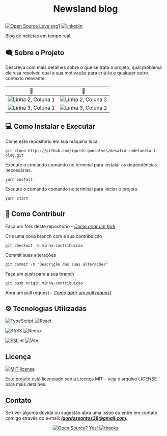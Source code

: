 # <p style="text-align: center;">Newsland blog</p>

[![Open Source Love svg1](https://badges.frapsoft.com/os/v1/open-source.svg?v=103)](https://github.com/ellerbrock/open-source-badges/)
[![linkedin](https://badgen.net/badge/icon/linkedin?icon=linkedins&label)](https://www.linkedin.com/in/igords-goncalves/)

Blog de notícias em tempo real.

## 🗨 Sobre o Projeto
Descreva com mais detalhes sobre o que se trata o projeto, qual problema ele visa resolver, qual a sua motivação para criá-lo e qualquer outro contexto relevante.

| 💙 | 👀  |
| -------- | -------- |
| ![Linha 2, Coluna 1](https://github.com/igords-goncalves/desafio-codelandia-1-blog/blob/feature/fusejs/.github/img/print_screens%20(6).png) | ![Linha 2, Coluna 2](https://github.com/igords-goncalves/desafio-codelandia-1-blog/blob/feature/fusejs/.github/img/print_screens%20(5).png) |
| ![Linha 3, Coluna 1](https://github.com/igords-goncalves/desafio-codelandia-1-blog/blob/feature/fusejs/.github/img/print_screens%20(1).png) | ![Linha 3, Coluna 2](https://github.com/igords-goncalves/desafio-codelandia-1-blog/blob/feature/fusejs/.github/img/print_screens%20(8).png) |

## 💻 Como Instalar e Executar

Clone este repositório em sua máquina local.
````
git clone https://github.com/igords-goncalves/desafio-codelandia-1-blog.git
````
Execute o comando comando no terminal para instalar as dependências necessárias.
````
yarn install
````
Execute o comando comando no terminal para iniciar o projeto.
````
yarn start
````

## 🤝 Como Contribuir

Faça um fork deste repositório - [*Como criar um fork*](https://docs.github.com/en/get-started/quickstart/fork-a-repo)

Crie uma nova branch com a sua contribuição
````
git checkout -b minha-contribuicao
````
Commit suas alterações
````
git commit -m "Descrição das suas alterações"
````
Faça um push para a sua branch
````
git push origin minha-contribuicao
````
Abra um pull request - [*Como abrir um pull request*](https://docs.github.com/en/pull-requests/collaborating-with-pull-requests/proposing-changes-to-your-work-with-pull-requests/creating-a-pull-request)


## ⚙ Tecnologias Utilizadas

![TypeScript](https://img.shields.io/badge/typescript-%23007ACC.svg?style=for-the-badge&logo=typescript&logoColor=white) ![React](https://img.shields.io/badge/react-%2320232a.svg?style=for-the-badge&logo=react&logoColor=%2361DAFB)

![SASS](https://img.shields.io/badge/SASS-hotpink.svg?style=for-the-badge&logo=SASS&logoColor=white) ![Redux](https://img.shields.io/badge/redux-%23593d88.svg?style=for-the-badge&logo=redux&logoColor=white)

![ESLint](https://img.shields.io/badge/ESLint-4B3263?style=for-the-badge&logo=eslint&logoColor=white) ![Vite](https://img.shields.io/badge/vite-%23646CFF.svg?style=for-the-badge&logo=vite&logoColor=white)

## Licença
[![MIT license](https://img.shields.io/badge/License-MIT-blue.svg)](https://lbesson.mit-license.org/)

Este projeto está licenciado sob a Licença MIT - veja o arquivo LICENSE para mais detalhes.

## Contato

Se tiver alguma dúvida ou sugestão abra uma issue ou entre em contato comigo através do e-mail: ***igordossantos38@gmail.com***.

<div style="text-align: center;">

[![Open Source? Yes!](https://badgen.net/badge/Open%20Source%20%3F/Yes%21/blue?icon=github)](https://github.com/Naereen/badges/)
[![thanks](https://img.shields.io/badge/say-thanks-ff69b4.svg)](https://saythanks.io/to/kennethreitz)

</div>
